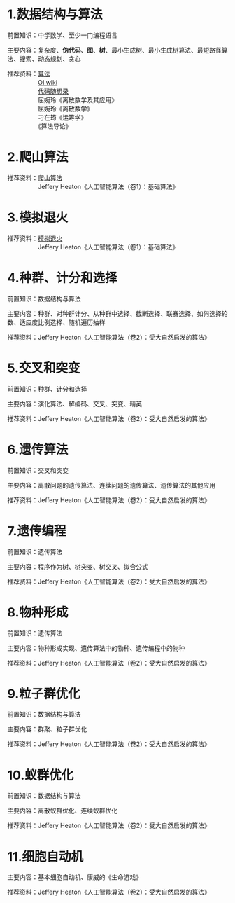 # 1.数据结构与算法
前置知识：中学数学、至少一门编程语言

主要内容：复杂度、**伪代码**、**图**、**树**、最小生成树、最小生成树算法、最短路径算法、搜索、动态规划、贪心

推荐资料：[算法](https://github.com/Discrete-Mathematics/Flandre-Blog/tree/main/%E7%AE%97%E6%B3%95)  
　　　　　[OI wiki](https://oi-wiki.org/)  
　　　　　[代码随想录](https://www.programmercarl.com/)  
　　　　　屈婉玲《离散数学及其应用》  
　　　　　屈婉玲《离散数学》  
　　　　　刁在筠《运筹学》  
　　　　　《算法导论》  
# 2.爬山算法
推荐资料：[爬山算法](https://oi-wiki.org/misc/hill-climbing/)  
　　　　　Jeffery Heaton《人工智能算法（卷1）：基础算法》
# 3.模拟退火
推荐资料：[模拟退火](https://oi-wiki.org/misc/simulated-annealing/)  
　　　　　Jeffery Heaton《人工智能算法（卷1）：基础算法》
# 4.种群、计分和选择
前置知识：数据结构与算法  

主要内容：种群、对种群计分、从种群中选择、截断选择、联赛选择、如何选择轮数、适应度比例选择、随机遍历抽样  

推荐资料：Jeffery Heaton《人工智能算法（卷2）：受大自然启发的算法》
# 5.交叉和突变
前置知识：种群、计分和选择

主要内容：演化算法、解编码、交叉、突变、精英  

推荐资料：Jeffery Heaton《人工智能算法（卷2）：受大自然启发的算法》
# 6.遗传算法
前置知识：交叉和突变  

主要内容：离散问题的遗传算法、连续问题的遗传算法、遗传算法的其他应用  

推荐资料：Jeffery Heaton《人工智能算法（卷2）：受大自然启发的算法》
# 7.遗传编程
前置知识：遗传算法  

主要内容：程序作为树、树突变、树交叉、拟合公式  

推荐资料：Jeffery Heaton《人工智能算法（卷2）：受大自然启发的算法》
# 8.物种形成
前置知识：遗传算法  

主要内容：物种形成实现、遗传算法中的物种、遗传编程中的物种  

推荐资料：Jeffery Heaton《人工智能算法（卷2）：受大自然启发的算法》
# 9.粒子群优化
前置知识：数据结构与算法 

主要内容：群聚、粒子群优化  

推荐资料：Jeffery Heaton《人工智能算法（卷2）：受大自然启发的算法》
# 10.蚁群优化
前置知识：数据结构与算法  

主要内容：离散蚁群优化、连续蚁群优化  

推荐资料：Jeffery Heaton《人工智能算法（卷2）：受大自然启发的算法》
# 11.细胞自动机
主要内容：基本细胞自动机、康威的《生命游戏》  

推荐资料：Jeffery Heaton《人工智能算法（卷2）：受大自然启发的算法》
